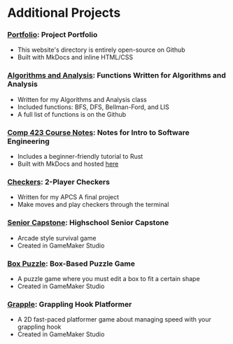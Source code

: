 # Additional Projects
### [Portfolio](https://github.com/ElijahWood2003/portfolio): Project Portfolio
- This website's directory is entirely open-source on Github
- Built with MkDocs and inline HTML/CSS

### [Algorithms and Analysis](https://github.com/ElijahWood2003/algorithms-and-analysis): Functions Written for Algorithms and Analysis
- Written for my Algorithms and Analysis class
- Included functions: BFS, DFS, Bellman-Ford, and LIS
- A full list of functions is on the Github

### [Comp 423 Course Notes](https://github.com/ElijahWood2003/comp423-course-notes): Notes for Intro to Software Engineering
- Includes a beginner-friendly tutorial to Rust
- Built with MkDocs and hosted [here](https://elijahwood2003.github.io/comp423-course-notes/)

### [Checkers](https://github.com/ElijahWood2003/checkers): 2-Player Checkers
- Written for my APCS A final project
- Make moves and play checkers through the terminal

### [Senior Capstone](https://github.com/ElijahWood2003/senior-capstone): Highschool Senior Capstone
- Arcade style survival game
- Created in GameMaker Studio

### [Box Puzzle](https://github.com/ElijahWood2003/box-puzzle): Box-Based Puzzle Game
- A puzzle game where you must edit a box to fit a certain shape
- Created in GameMaker Studio

### [Grapple](https://github.com/ElijahWood2003/grapple): Grappling Hook Platformer
- A 2D fast-paced platformer game about managing speed with your grappling hook
- Created in GameMaker Studio